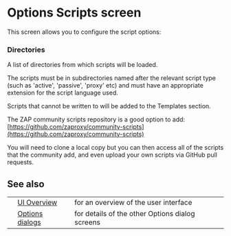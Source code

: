 # Options Scripts screen

This screen allows you to configure the script options:
### Directories

A list of directories from which scripts will be loaded.

The scripts must be in subdirectories named after the relevant script type (such as 'active', 'passive',
'proxy' etc) and must have an appropriate extension for the script language used.

Scripts that cannot be written to will be added to the Templates section.

The ZAP community scripts repository is a good option to add: [https://github.com/zaproxy/community-scripts](https://github.com/zaproxy/community-scripts)

You will need to clone a local copy but you can then access all of the scripts that the community add,
and even upload your own scripts via GitHub pull requests.
## See also
<table>
<tr><td></td><td><a href='HelpUiOverview'>UI Overview</a></td><td>for an overview of the user interface</td></tr>
<tr><td></td><td><a href='HelpUiDialogsOptionsOptions'>Options dialogs</a></td><td>for details of the other Options dialog screens</td></tr>
</table>